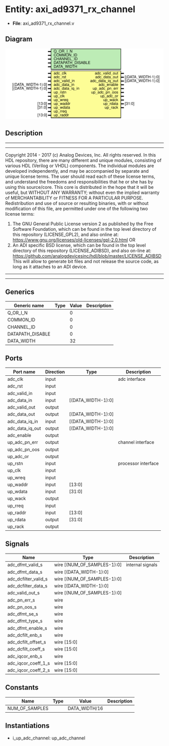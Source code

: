 # Entity: axi_ad9371_rx_channel

- **File**: axi_ad9371_rx_channel.v
## Diagram

![Diagram](axi_ad9371_rx_channel.svg "Diagram")
## Description

***************************************************************************
 ***************************************************************************
 Copyright 2014 - 2017 (c) Analog Devices, Inc. All rights reserved.
 In this HDL repository, there are many different and unique modules, consisting
 of various HDL (Verilog or VHDL) components. The individual modules are
 developed independently, and may be accompanied by separate and unique license
 terms.
 The user should read each of these license terms, and understand the
 freedoms and responsibilities that he or she has by using this source/core.
 This core is distributed in the hope that it will be useful, but WITHOUT ANY
 WARRANTY; without even the implied warranty of MERCHANTABILITY or FITNESS FOR
 A PARTICULAR PURPOSE.
 Redistribution and use of source or resulting binaries, with or without modification
 of this file, are permitted under one of the following two license terms:
   1. The GNU General Public License version 2 as published by the
      Free Software Foundation, which can be found in the top level directory
      of this repository (LICENSE_GPL2), and also online at:
      <https://www.gnu.org/licenses/old-licenses/gpl-2.0.html>
 OR
   2. An ADI specific BSD license, which can be found in the top level directory
      of this repository (LICENSE_ADIBSD), and also on-line at:
      https://github.com/analogdevicesinc/hdl/blob/master/LICENSE_ADIBSD
      This will allow to generate bit files and not release the source code,
      as long as it attaches to an ADI device.
 ***************************************************************************
 ***************************************************************************
 
## Generics

| Generic name     | Type | Value | Description |
| ---------------- | ---- | ----- | ----------- |
| Q_OR_I_N         |      | 0     |             |
| COMMON_ID        |      | 0     |             |
| CHANNEL_ID       |      | 0     |             |
| DATAPATH_DISABLE |      | 0     |             |
| DATA_WIDTH       |      | 32    |             |
## Ports

| Port name       | Direction | Type               | Description         |
| --------------- | --------- | ------------------ | ------------------- |
| adc_clk         | input     |                    | adc interface       |
| adc_rst         | input     |                    |                     |
| adc_valid_in    | input     |                    |                     |
| adc_data_in     | input     | [(DATA_WIDTH-1):0] |                     |
| adc_valid_out   | output    |                    |                     |
| adc_data_out    | output    | [(DATA_WIDTH-1):0] |                     |
| adc_data_iq_in  | input     | [(DATA_WIDTH-1):0] |                     |
| adc_data_iq_out | output    | [(DATA_WIDTH-1):0] |                     |
| adc_enable      | output    |                    |                     |
| up_adc_pn_err   | output    |                    | channel interface   |
| up_adc_pn_oos   | output    |                    |                     |
| up_adc_or       | output    |                    |                     |
| up_rstn         | input     |                    | processor interface |
| up_clk          | input     |                    |                     |
| up_wreq         | input     |                    |                     |
| up_waddr        | input     | [13:0]             |                     |
| up_wdata        | input     | [31:0]             |                     |
| up_wack         | output    |                    |                     |
| up_rreq         | input     |                    |                     |
| up_raddr        | input     | [13:0]             |                     |
| up_rdata        | output    | [31:0]             |                     |
| up_rack         | output    |                    |                     |
## Signals

| Name                 | Type                        | Description       |
| -------------------- | --------------------------- | ----------------- |
| adc_dfmt_valid_s     | wire [(NUM_OF_SAMPLES-1):0] | internal signals  |
| adc_dfmt_data_s      | wire [(DATA_WIDTH-1):0]     |                   |
| adc_dcfilter_valid_s | wire [(NUM_OF_SAMPLES-1):0] |                   |
| adc_dcfilter_data_s  | wire [(DATA_WIDTH-1):0]     |                   |
| adc_valid_out_s      | wire [(NUM_OF_SAMPLES-1):0] |                   |
| adc_pn_err_s         | wire                        |                   |
| adc_pn_oos_s         | wire                        |                   |
| adc_dfmt_se_s        | wire                        |                   |
| adc_dfmt_type_s      | wire                        |                   |
| adc_dfmt_enable_s    | wire                        |                   |
| adc_dcfilt_enb_s     | wire                        |                   |
| adc_dcfilt_offset_s  | wire [15:0]                 |                   |
| adc_dcfilt_coeff_s   | wire [15:0]                 |                   |
| adc_iqcor_enb_s      | wire                        |                   |
| adc_iqcor_coeff_1_s  | wire [15:0]                 |                   |
| adc_iqcor_coeff_2_s  | wire [15:0]                 |                   |
## Constants

| Name           | Type | Value         | Description |
| -------------- | ---- | ------------- | ----------- |
| NUM_OF_SAMPLES |      | DATA_WIDTH/16 |             |
## Instantiations

- i_up_adc_channel: up_adc_channel
